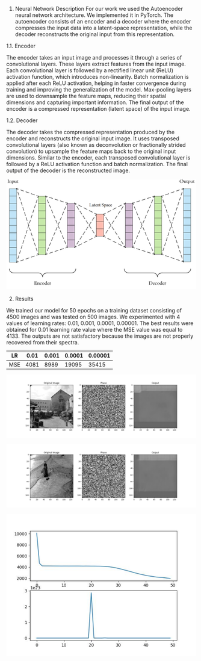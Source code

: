 1. Neural Network Description
For our work we used the Autoencoder neural network architecture. We implemented it in PyTorch. The autoencoder consists of an encoder and a decoder where the encoder compresses the input data into a latent-space representation, while the decoder reconstructs the original input from this representation.

1.1. Encoder

The encoder takes an input image and processes it through a series of convolutional layers. These layers extract features from the input image. Each convolutional layer is followed by a rectified linear unit (ReLU) activation function, which introduces non-linearity. Batch normalization is applied after each ReLU activation, helping in faster convergence during training and improving the generalization of the model. Max-pooling layers are used to downsample the feature maps, reducing their spatial dimensions and capturing important information. The final output of the encoder is a compressed representation (latent space) of the input image.


1.2. Decoder

The decoder takes the compressed representation produced by the encoder and reconstructs the original input image. It uses transposed convolutional layers (also known as deconvolution or fractionally strided convolution) to upsample the feature maps back to the original input dimensions. Similar to the encoder, each transposed convolutional layer is followed by a ReLU activation function and batch normalization. The final output of the decoder is the reconstructed image.

![Autoencoder Neural Network Architecutre](images/AE.png "Autoencoder Neural Network Architecutre")

2. Results

We trained our model for 50 epochs on a training dataset consisting of 4500 images and was tested on 500 images. We experimented with 4 values of learning rates: 0.01, 0.001, 0.0001, 0.00001. The best results were obtained for 0.01 learning rate value where the MSE value was equal to 4133. The outputs are not satisfactory because the images are not properly recovered from their spectra.

| LR    | 0.01 | 0.001 | 0.0001 | 0.00001 |
|-------|-----|--------|--------|---------|
| MSE   | 4081| 8989   | 19095  | 35415   |


![Example 1](images/example0.png "Results 1")

![Example 2](images/example200.png "Results 2")

![Loss graph for LR 0.01](images/plot0.01.png "Loss graph for LR 0.01")
